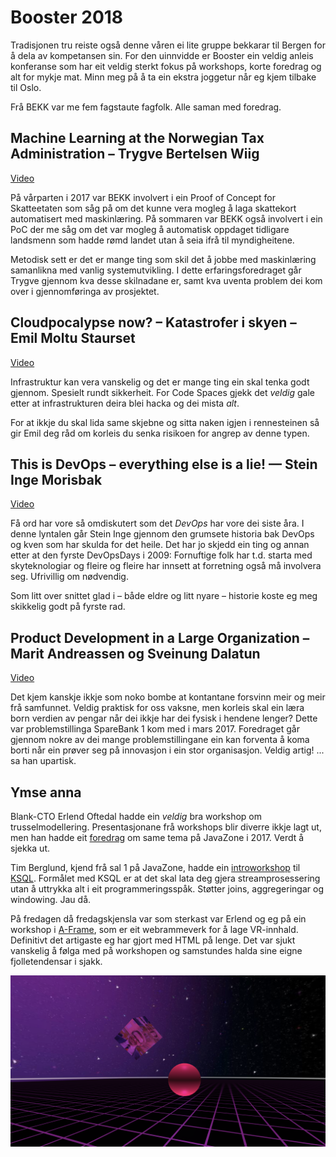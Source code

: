 # Booster 2018

Tradisjonen tru reiste også denne våren ei lite gruppe bekkarar til Bergen for å dela av kompetansen sin. For den uinnvidde er Booster ein veldig anleis konferanse som har eit veldig sterkt fokus på workshops, korte foredrag og alt for mykje mat. Minn meg på å ta ein ekstra joggetur når eg kjem tilbake til Oslo.

Frå BEKK var me fem fagstaute fagfolk. Alle saman med foredrag.


## Machine Learning at the Norwegian Tax Administration – Trygve Bertelsen Wiig

[Video](https://vimeo.com/260489401)

På vårparten i 2017 var BEKK involvert i ein Proof of Concept for Skatteetaten som såg på om det kunne vera mogleg å laga skattekort automatisert med maskinlæring. På sommaren var BEKK også involvert i ein PoC der me såg om det var mogleg å automatisk oppdaget tidligare landsmenn som hadde rømd landet utan å seia ifrå til myndigheitene.

Metodisk sett er det er mange ting som skil det å jobbe med maskinlæring samanlikna med vanlig systemutvikling. I dette erfaringsforedraget går Trygve gjennom kva desse skilnadane er, samt kva uventa problem dei kom over i gjennomføringa av prosjektet.


## Cloudpocalypse now? – Katastrofer i skyen – Emil Moltu Staurset

[Video](https://vimeo.com/260151129)

Infrastruktur kan vera vanskelig og det er mange ting ein skal tenka godt gjennom. Spesielt rundt sikkerheit. For Code Spaces gjekk det _veldig_ gale etter at infrastrukturen deira blei hacka og dei mista _alt_.

For at ikkje du skal lida same skjebne og sitta naken igjen i rennesteinen så gir Emil deg råd om korleis du senka risikoen for angrep av denne typen.


## This is DevOps – everything else is a lie! — Stein Inge Morisbak

[Video](https://vimeo.com/260154865)

Få ord har vore så omdiskutert som det _DevOps_ har vore dei siste åra. I denne lyntalen går Stein Inge gjennom den grumsete historia bak DevOps og kven som har skulda for det heile. Det har jo skjedd ein ting og annan etter at den fyrste DevOpsDays i 2009: Fornuftige folk har t.d. starta med skyteknologiar og fleire og fleire har innsett at forretning også må involvera seg. Ufrivillig om nødvendig.

Som litt over snittet glad i – både eldre og litt nyare – historie koste eg meg skikkelig godt på fyrste rad.


## Product Development in a Large Organization – Marit Andreassen og Sveinung Dalatun

[Video](https://vimeo.com/260490027)

Det kjem kanskje ikkje som noko bombe at kontantane forsvinn meir og meir frå samfunnet. Veldig praktisk for oss vaksne, men korleis skal ein læra born verdien av pengar når dei ikkje har dei fysisk i hendene lenger? Dette var problemstillinga SpareBank 1 kom med i mars 2017. Foredraget går gjennom nokre av dei mange problemstillingane ein kan forventa å koma borti når ein prøver seg på innovasjon i ein stor organisasjon. Veldig artig! ... sa han upartisk.


## Ymse anna

Blank-CTO Erlend Oftedal hadde ein _veldig_ bra workshop om trusselmodellering. Presentasjonane frå workshops blir diverre ikkje lagt ut, men han hadde eit [foredrag](https://vimeo.com/234010802) om same tema på JavaZone i 2017. Verdt å sjekka ut.

Tim Berglund, kjend frå sal 1 på JavaZone, hadde ein [introworkshop](https://github.com/tlberglund/ksql-workshop) til [KSQL](https://www.confluent.io/product/ksql/). Formålet med KSQL er at det skal lata deg gjera streamprosessering utan å uttrykka alt i eit programmeringsspåk. Støtter joins, aggregeringar og windowing. Jau då.

På fredagen då fredagskjensla var som sterkast var Erlend og eg på ein workshop i [A-Frame](https://aframe.io/), som er eit webrammeverk for å lage VR-innhald. Definitivt det artigaste eg har gjort med HTML på lenge. Det var sjukt vanskelig å følga med på workshopen og samstundes halda sine eigne fjolletendensar i sjakk.

![Døme på A-Frame](a-frame.png)
